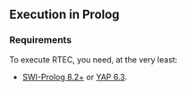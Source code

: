 ## Execution in Prolog

### Requirements

To execute RTEC, you need, at the very least: 

- [SWI-Prolog 8.2+](https://www.swi-prolog.org/download/stable) or [YAP 6.3](https://github.com/aartikis/RTEC/blob/master/docs/yap_installation.md).

